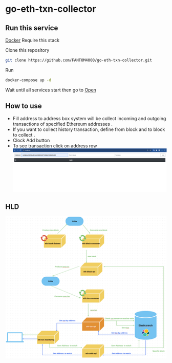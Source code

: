 # go-eth-txn-collector

## Run this service
[Docker](https://docs.docker.com/engine/install/) Require this stack

Clone this repository
```sh
git clone https://github.com/FANTOM4000/go-eth-txn-collector.git
```
Run 
```sh
docker-compose up -d
```
Wait until all services start then go to [Open](http://localhost)

## How to use

- Fill address to address box system will be collect incoming and outgoing transactions of specified Ethereum addresses .
- If you want to collect history transaction, define from block and to block to collect .
- Clock Add button
- To see transaction click on address row
![alt](https://github.com/FANTOM4000/go-eth-txn-collector/blob/main/example.png?raw=true)
## HLD
![alt](https://github.com/FANTOM4000/go-eth-txn-collector/blob/main/hld.png?raw=true)
